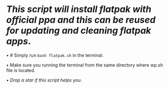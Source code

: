  # ***This script will install flatpak with official ppa and this can be reused for updating and cleaning flatpak apps***.

• # Simply run `bash flatpak.sh` in the terminal.

• Make sure you running the terminal from the same directory where wp.sh file is located.

• *Drop a star if this script helps you*.
